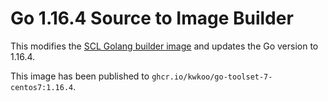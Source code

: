 # Go 1.16.4 Source to Image Builder

This modifies the [SCL Golang builder image](https://github.com/sclorg/golang-container/blob/master/1.10/Dockerfile) and updates the Go version to 1.16.4.

This image has been published to `ghcr.io/kwkoo/go-toolset-7-centos7:1.16.4`.